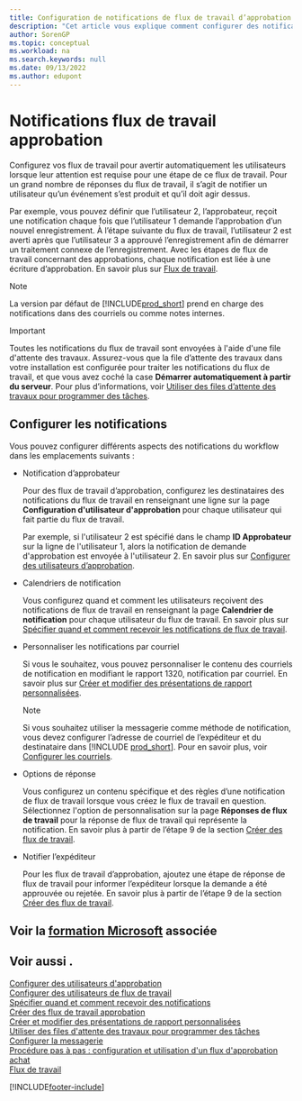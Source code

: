 ```yaml
---
title: Configuration de notifications de flux de travail d’approbation
description: "Cet article vous explique comment configurer des notifications de flux de travail pour alerter un utilisateur qu’un événement s’est produit auquel il doit réagir\_; une réponse de flux de travail est requise."
author: SorenGP
ms.topic: conceptual
ms.workload: na
ms.search.keywords: null
ms.date: 09/13/2022
ms.author: edupont
---
```

# <a name="approval-workflow-notifications"></a><a name="approval-workflow-notifications"></a>Notifications flux de travail approbation

Configurez vos flux de travail pour avertir automatiquement les utilisateurs lorsque leur attention est requise pour une étape de ce flux de travail. Pour un grand nombre de réponses du flux de travail, il s’agit de notifier un utilisateur qu’un événement s’est produit et qu’il doit agir dessus.

Par exemple, vous pouvez définir que l’utilisateur 2, l’approbateur, reçoit une notification chaque fois que l’utilisateur 1 demande l’approbation d’un nouvel enregistrement. À l’étape suivante du flux de travail, l’utilisateur 2 est averti après que l’utilisateur 3 a approuvé l’enregistrement afin de démarrer un traitement connexe de l’enregistrement. Avec les étapes de flux de travail concernant des approbations, chaque notification est liée à une écriture d’approbation. En savoir plus sur [Flux de travail](across-workflow.md).  

> [!NOTE]  
> La version par défaut de [!INCLUDE[prod_short](includes/prod_short.md)] prend en charge des notifications dans des courriels ou comme notes internes.  

> [!IMPORTANT]  
> Toutes les notifications du flux de travail sont envoyées à l'aide d'une file d'attente des travaux. Assurez-vous que la file d’attente des travaux dans votre installation est configurée pour traiter les notifications du flux de travail, et que vous avez coché la case **Démarrer automatiquement à partir du serveur**. Pour plus d’informations, voir [Utiliser des files d’attente des travaux pour programmer des tâches](admin-job-queues-schedule-tasks.md).

## <a name="set-up-notifications"></a><a name="set-up-notifications"></a>Configurer les notifications

Vous pouvez configurer différents aspects des notifications du workflow dans les emplacements suivants :  

* Notification d’approbateur

  Pour des flux de travail d’approbation, configurez les destinataires des notifications du flux de travail en renseignant une ligne sur la page **Configuration d'utilisateur d'approbation** pour chaque utilisateur qui fait partie du flux de travail.  

  Par exemple, si l'utilisateur 2 est spécifié dans le champ **ID Approbateur** sur la ligne de l'utilisateur 1, alors la notification de demande d'approbation est envoyée à l'utilisateur 2. En savoir plus sur [Configurer des utilisateurs d’approbation](across-how-to-set-up-approval-users.md). 
  
* Calendriers de notification

  Vous configurez quand et comment les utilisateurs reçoivent des notifications de flux de travail en renseignant la page **Calendrier de notification** pour chaque utilisateur du flux de travail. En savoir plus sur [Spécifier quand et comment recevoir les notifications de flux de travail](across-how-to-specify-when-and-how-to-receive-notifications.md). 
  
* Personnaliser les notifications par courriel

  Si vous le souhaitez, vous pouvez personnaliser le contenu des courriels de notification en modifiant le rapport 1320, notification par courriel. En savoir plus sur [Créer et modifier des présentations de rapport personnalisées](ui-how-create-custom-report-layout.md).  

  > [!NOTE]
  > Si vous souhaitez utiliser la messagerie comme méthode de notification, vous devez configurer l’adresse de courriel de l’expéditeur et du destinataire dans [!INCLUDE [prod_short](includes/prod_short.md)]. Pour en savoir plus, voir [Configurer les courriels](admin-how-setup-email.md).
  
* Options de réponse

  Vous configurez un contenu spécifique et des règles d’une notification de flux de travail lorsque vous créez le flux de travail en question. Sélectionnez l'option de personnalisation sur la page **Réponses de flux de travail** pour la réponse de flux de travail qui représente la notification. En savoir plus à partir de l’étape 9 de la section [Créer des flux de travail](across-how-to-create-workflows.md#to-create-a-workflow). 
  
* Notifier l’expéditeur

  Pour les flux de travail d’approbation, ajoutez une étape de réponse de flux de travail pour informer l’expéditeur lorsque la demande a été approuvée ou rejetée. En savoir plus à partir de l’étape 9 de la section [Créer des flux de travail](across-how-to-create-workflows.md#to-create-a-workflow).   

## <a name="see-related-microsoft-training"></a><a name="see-related-microsoft-training"></a>Voir la [formation Microsoft](/training/modules/create-workflows/) associée

## <a name="see-also"></a><a name="see-also"></a>Voir aussi .

[Configurer des utilisateurs d'approbation](across-how-to-set-up-approval-users.md)  
[Configurer des utilisateurs de flux de travail](across-how-to-set-up-workflow-users.md)  
[Spécifier quand et comment recevoir des notifications](across-how-to-specify-when-and-how-to-receive-notifications.md)  
[Créer des flux de travail approbation](across-how-to-create-workflows.md)  
[Créer et modifier des présentations de rapport personnalisées](ui-how-create-custom-report-layout.md)  
[Utiliser des files d'attente des travaux pour programmer des tâches](admin-job-queues-schedule-tasks.md)  
[Configurer la messagerie](admin-how-setup-email.md)  
[Procédure pas à pas : configuration et utilisation d'un flux d'approbation achat](walkthrough-setting-up-and-using-a-purchase-approval-workflow.md)  
[Flux de travail](across-workflow.md)  

[!INCLUDE[footer-include](includes/footer-banner.md)]
